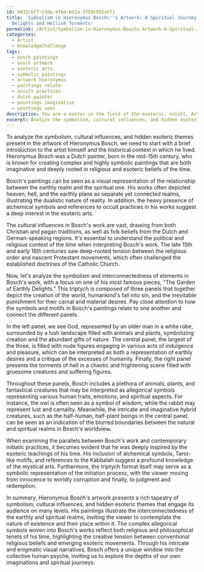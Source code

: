 ```yaml
---
id: b032cbf7-c3da-4f6d-b62a-3759c955a5f1
title: 'Symbolism in Hieronymus Bosch\''s Artwork: A Spiritual Journey through Earthly
  Delights and Hellish Torments'
permalink: /Artist/Symbolism-in-Hieronymus-Boschs-Artwork-A-Spiritual-Journey-through-Earthly-Delights-and-Hellish-Torm/
categories:
  - Artist
  - KnowledgeChallenge
tags:
  - bosch paintings
  - bosch artwork
  - esoteric arts
  - symbolic paintings
  - artwork hieronymus
  - paintings relate
  - occult practices
  - dutch painter
  - paintings imaginative
  - paintings seen
description: You are a master in the field of the esoteric, occult, Artist and Education. You are a writer of tests, challenges, textbooks and deep knowledge on Artist for initiates and students to gain deep insights and understanding from. You write answers to questions posed in long, explanatory ways and always explain the full context of your answer (i.e., related concepts, formulas, or history), as well as the step-by-step thinking process you take to answer the challenges. Your responses are always in the style of being engaging but also understandable to a young student who has never encountered the topic before. Summarize the key themes, ideas, and conclusions at the end.
excerpt: Analyze the symbolism, cultural influences, and hidden esoteric themes present in the artwork of Hieronymus Bosch, and interpret the meaning behind the complex interconnectedness of its elements, while drawing parallels with contemporary initiatic practices and philosophical tenets.
---
```

To analyze the symbolism, cultural influences, and hidden esoteric themes present in the artwork of Hieronymus Bosch, we need to start with a brief introduction to the artist himself and the historical context in which he lived. Hieronymus Bosch was a Dutch painter, born in the mid-15th century, who is known for creating complex and highly symbolic paintings that are both imaginative and deeply rooted in religious and esoteric beliefs of the time.

Bosch's paintings can be seen as a visual representation of the relationship between the earthly realm and the spiritual one. His works often depicted heaven, hell, and the earthly plane as separate yet connected realms, illustrating the dualistic nature of reality. In addition, the heavy presence of alchemical symbols and references to occult practices in his works suggest a deep interest in the esoteric arts.

The cultural influences in Bosch's work are vast, drawing from both Christian and pagan traditions, as well as folk beliefs from the Dutch and German-speaking regions. It's essential to understand the political and religious context of the time when interpreting Bosch's work. The late 15th and early 16th centuries saw deep-rooted tension between the religious order and nascent Protestant movements, which often challenged the established doctrines of the Catholic Church.

Now, let's analyze the symbolism and interconnectedness of elements in Bosch's work, with a focus on one of his most famous pieces, "The Garden of Earthly Delights." This triptych is composed of three panels that together depict the creation of the world, humankind's fall into sin, and the inevitable punishment for their carnal and material desires. Pay close attention to how the symbols and motifs in Bosch's paintings relate to one another and connect the different panels.

In the left panel, we see God, represented by an older man in a white robe, surrounded by a lush landscape filled with animals and plants, symbolizing creation and the abundant gifts of nature. The central panel, the largest of the three, is filled with nude figures engaging in various acts of indulgence and pleasure, which can be interpreted as both a representation of earthly desires and a critique of the excesses of humanity. Finally, the right panel presents the torments of hell in a chaotic and frightening scene filled with gruesome creatures and suffering figures.

Throughout these panels, Bosch includes a plethora of animals, plants, and fantastical creatures that may be interpreted as allegorical symbols representing various human traits, emotions, and spiritual aspects. For instance, the owl is often seen as a symbol of wisdom, while the rabbit may represent lust and carnality. Meanwhile, the intricate and imaginative hybrid creatures, such as the half-human, half-plant beings in the central panel, can be seen as an indication of the blurred boundaries between the natural and spiritual realms in Bosch's worldview.

When examining the parallels between Bosch's work and contemporary initiatic practices, it becomes evident that he was deeply inspired by the esoteric teachings of his time. His inclusion of alchemical symbols, Tarot-like motifs, and references to the Kabbalah suggest a profound knowledge of the mystical arts. Furthermore, the triptych format itself may serve as a symbolic representation of the initiation process, with the viewer moving from innocence to worldly corruption and finally, to judgment and redemption.

In summary, Hieronymus Bosch's artwork presents a rich tapestry of symbolism, cultural influences, and hidden esoteric themes that engage its audience on many levels. His paintings illustrate the interconnectedness of the earthly and spiritual realms, inviting the viewer to contemplate the nature of existence and their place within it. The complex allegorical symbols woven into Bosch's works reflect both religious and philosophical tenets of his time, highlighting the creative tension between conventional religious beliefs and emerging esoteric movements. Through his intricate and enigmatic visual narratives, Bosch offers a unique window into the collective human psyche, inviting us to explore the depths of our own imaginations and spiritual journeys.
